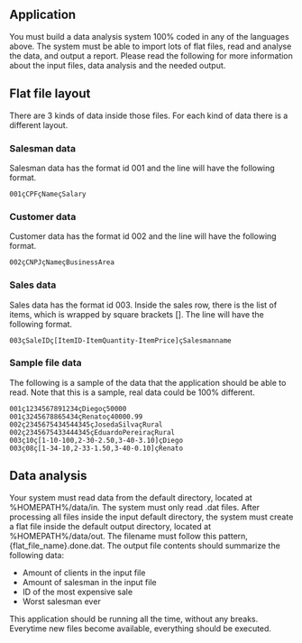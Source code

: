 ## Application

You must build a data analysis system 100% coded in any of the languages above. The
system must be able to import lots of flat files, read and analyse the data, and output a report.
Please read the following for more information about the input files, data analysis and the
needed output.

## Flat file layout

There are 3 kinds of data inside those files. For each kind of data there is a different layout.

### Salesman data
Salesman data has the format id 001 and the line will have the following format.
```
001çCPFçNameçSalary
```

### Customer data
Customer data has the format id 002 and the line will have the following format.
```
002çCNPJçNameçBusinessArea
```

### Sales data
Sales data has the format id 003. Inside the sales row, there is the list of items, which is
wrapped by square brackets []. The line will have the following format.
```
003çSaleIDç[ItemID-ItemQuantity-ItemPrice]çSalesmanname
```

### Sample file data
The following is a sample of the data that the application should be able to read. Note that this
is a sample, real data could be 100% different.
```
001ç1234567891234çDiegoç50000
001ç3245678865434çRenatoç40000.99
002ç2345675434544345çJosedaSilvaçRural
002ç2345675433444345çEduardoPereiraçRural
003ç10ç[1-10-100,2-30-2.50,3-40-3.10]çDiego
003ç08ç[1-34-10,2-33-1.50,3-40-0.10]çRenato
```

## Data analysis
Your system must read data from the default directory, located at %HOMEPATH%/data/in.
The system must only read .dat files.
After processing all files inside the input default directory, the system must create a flat file
inside the default output directory, located at %HOMEPATH%/data/out. The filename must
follow this pattern, {flat_file_name}.done.dat.
The output file contents should summarize the following data:
- Amount of clients in the input file
- Amount of salesman in the input file
- ID of the most expensive sale
- Worst salesman ever

This application should be running all the time, without any breaks. Everytime new files
become available, everything should be executed.
